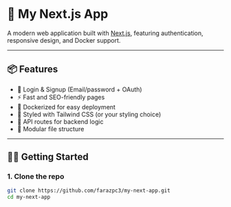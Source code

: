 # 🚀 My Next.js App

A modern web application built with [Next.js](https://nextjs.org/), featuring authentication, responsive design, and Docker support.

---

## 📦 Features

- 🔐 Login & Signup (Email/password + OAuth)
- ⚡️ Fast and SEO-friendly pages
- 🐳 Dockerized for easy deployment
- 🎨 Styled with Tailwind CSS (or your styling choice)
- 🔄 API routes for backend logic
- 📁 Modular file structure

---

## 🧑‍💻 Getting Started

### 1. Clone the repo

```bash
git clone https://github.com/farazpc3/my-next-app.git
cd my-next-app
```
